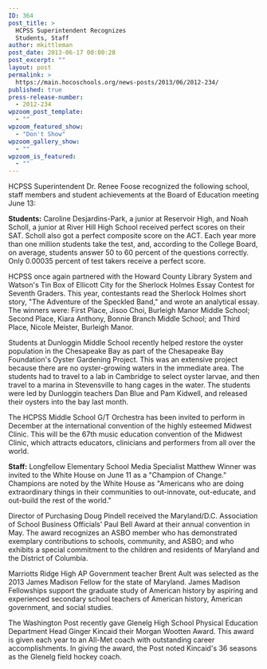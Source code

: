 ```yaml
---
ID: 364
post_title: >
  HCPSS Superintendent Recognizes
  Students, Staff
author: mkittleman
post_date: 2013-06-17 00:00:28
post_excerpt: ""
layout: post
permalink: >
  https://main.hocoschools.org/news-posts/2013/06/2012-234/
published: true
press-release-number:
  - 2012-234
wpzoom_post_template:
  - ""
wpzoom_featured_show:
  - "Don't Show"
wpzoom_gallery_show:
  - ""
wpzoom_is_featured:
  - ""
---
```

HCPSS Superintendent Dr. Renee Foose recognized the following school, staff members and student achievements at the Board of Education meeting June 13:

<strong>Students:</strong>
Caroline Desjardins-Park, a junior at Reservoir High, and Noah Scholl, a junior at River Hill High School received perfect scores on their SAT. Scholl also got a perfect composite score on the ACT. Each year more than one million students take the test, and, according to the College Board, on average, students answer 50 to 60 percent of the questions correctly. Only 0.00035 percent of test takers receive a perfect score.

HCPSS once again partnered with the Howard County Library System and Watson's Tin Box of Ellicott City for the Sherlock Holmes Essay Contest for Seventh Graders. This year, contestants read the Sherlock Holmes short story, "The Adventure of the Speckled Band," and wrote an analytical essay. The winners were: First Place, Jisoo Choi, Burleigh Manor Middle School; Second Place, Kiara Anthony, Bonnie Branch Middle School; and Third Place, Nicole Meister, Burleigh Manor.

Students at Dunloggin Middle School recently helped restore the oyster population in the Chesapeake Bay as part of the Chesapeake Bay Foundation's Oyster Gardening Project. This was an extensive project because there are no oyster-growing waters in the immediate area. The students had to travel to a lab in Cambridge to select oyster larvae, and then travel to a marina in Stevensville to hang cages in the water. The students were led by Dunloggin teachers Dan Blue and Pam Kidwell, and released their oysters into the bay last month.

The HCPSS Middle School G/T Orchestra has been invited to perform in December at the international convention of the highly esteemed Midwest Clinic. This will be the 67th music education convention of the Midwest Clinic, which attracts educators, clinicians and performers from all over the world.

<strong>Staff:</strong>
Longfellow Elementary School Media Specialist Matthew Winner was invited to the White House on June 11 as a "Champion of Change." Champions are noted by the White House as "Americans who are doing extraordinary things in their communities to out-innovate, out-educate, and out-build the rest of the world."

Director of Purchasing Doug Pindell received the Maryland/D.C. Association of School Business Officials' Paul Bell Award at their annual convention in May. The award recognizes an ASBO member who has demonstrated exemplary contributions to schools, community, and ASBO; and who exhibits a special commitment to the children and residents of Maryland and the District of Columbia.

Marriotts Ridge High AP Government teacher Brent Ault was selected as the 2013 James Madison Fellow for the state of Maryland. James Madison Fellowships support the graduate study of American history by aspiring and experienced secondary school teachers of American history, American government, and social studies.

The Washington Post recently gave Glenelg High School Physical Education Department Head Ginger Kincaid their Morgan Wootten Award. This award is given each year to an All-Met coach with outstanding career accomplishments. In giving the award, the Post noted Kincaid's 36 seasons as the Glenelg field hockey coach.